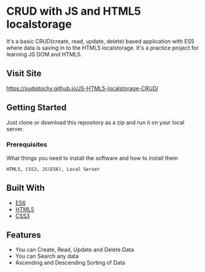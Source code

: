 # CRUD with JS and HTML5 localstorage

It's a basic CRUD(create, read, update, delete) based application with ES5 where data is saving in to the HTML5 localstorage. It's a practice project for learning JS DOM and HTML5.

## Visit Site

https://sudiptochy.github.io/JS-HTML5-localstorage-CRUD/

## Getting Started

Just clone or download this repository as a zip and run it on your local server.

### Prerequisites

What things you need to install the software and how to install them

```
HTML5, CSS3, JS(ES6), Local Server
```

## Built With

* [ES6](https://developer.mozilla.org/bm/docs/Web/JavaScript)
* [HTML5](https://www.w3schools.com/html/html5_intro.asp)
* [CSS3](https://www.w3schools.com/css/default.asp)

## Features

* You can Create, Read, Update and Delete Data
* You can Search any data
* Ascending and Descending Sorting of Data